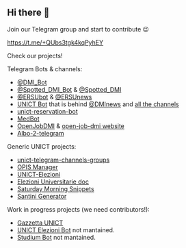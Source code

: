 ## Hi there 👋

Join our Telegram group and start to contribute 😉

https://t.me/+QUbs3tgk4kqPyhEY

Check our projects!

Telegram Bots & channels:
- [@DMI_Bot](https://t.me/DMI_Bot)
- [@Spotted_DMI_Bot](https://t.me/Spotted_DMI_Bot) & [@Spotted_DMI](https://t.me/Spotted_DMI)
- [@ERSUbot](https://t.me/ERSUbot) & [@ERSUnews](https://t.me/ERSUnews)
- [UNICT Bot](https://github.com/UNICT-DMI/Telegram-UNICT-Bot) that is behind [@DMInews](https://t.me/DMInews) and [all the channels](https://unict-dmi.github.io/unict-telegram-channels-groups/#/channels)
- [unict-reservation-bot](https://github.com/UNICT-DMI/unict-reservation)
- [MedBot](https://t.me/MedBot)
- [OpenJobDMI](https://t.me/OpenJobDMI) & [open-job-dmi website](https://open-job-dmi.unictdevs.com)
- [Albo-2-telegram](https://t.me/albo_unict)

Generic UNICT projects:
- [unict-telegram-channels-groups](https://unict-dmi.github.io/unict-telegram-channels-groups/#/home)
- [OPIS Manager](https://unict-dmi.github.io/OPIS-Manager/#/)
- [UNICT-Elezioni](https://unict-dmi.github.io/UNICT-Elezioni/#/home)
- [Elezioni Universitarie doc](https://unict-dmi.github.io/Elezioni-Universitarie/home)
- [Saturday Morning Snippets](https://unict-dmi.github.io/saturday-morning-snippets/)
- [Santini Generator](https://github.com/UNICT-DMI/Santini-Generator)

Work in progress projects (we need contributors!):
- [Gazzetta UNICT](https://github.com/UNICT-DMI/GazzettaUniCT)
- [UNICT Elezioni Bot](https://github.com/UNICT-DMI/UNICT-Elezioni-bot) not mantained.
- [Studium Bot](https://github.com/UNICT-DMI/Telegram-Studium-Bot) not mantained.
